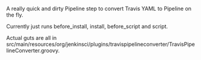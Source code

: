 A really quick and dirty Pipeline step to convert Travis YAML to Pipeline on the fly.

Currently just runs before_install, install, before_script and script.

Actual guts are all in src/main/resources/org/jenkinsci/plugins/travispipelineconverter/TravisPipelineConverter.groovy.

